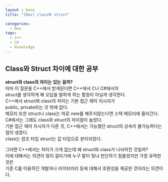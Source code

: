 ```yaml
---
layout : base
title: "[Dev] class와 struct"

categories:
  - Dev
tags:
  - C++
  - C#
  - Knowledge
---
```


## Class와 Struct 차이에 대한 공부    
 
 __struct와 class의 차이는 있는 걸까?__    
아마 이 질문을 C++에서 받게된다면 C++에서 C나 C#에서의  
struct를 생각하게 해 오답을 말하게 하는 함정이 아닐까 생각한다.   
C++에서 struct와 class의 차이는 기본 접근 제어 지시자가   
public, private라는 것 밖에 없다.   
메모리 또한 struct나 class는 따로 new를 해주지않는다면 스택 메모리에 올라간다.   
C#에서는 그래도 class와 struct의 차이점이 늘었다.  
기본 접근 제어 지시자가 다른 것, C++에서는 가능했던 struct의 상속이 불가능하다는 점이 생겼다.   
class는 참조 타입 struct는 값 타입으로 분리되었다.      

그러면 C++에서는 차이가 크게 없는데 왜 struct와 class가 나뉘어진 것일까?   
이에 대해서는 의견이 많이 갈리기에 누구 말이 맞냐 판단하기 힘들었지만 가장 유력한 것은   
기존 C를 이용하던 개발자나 라이브러리 등에 대해서 호환성을 제공한 것이라는 의견이다.   